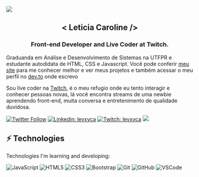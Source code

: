 <img src="https://pbs.twimg.com/profile_banners/1035093640232820738/1595814901/1500x500" />

<h2 align="center">< Leticia Caroline /></h2>
<h3 align="center">Front-end Developer and Live Coder at Twitch.</h3>

Graduanda em Análise e Desenvolvimento de Sistemas na UTFPR e estudante autodidata de HTML, CSS e Javascript. Você pode conferir [meu site](https://levxyca.codes/) para me conhecer melhor e ver meus projetos e também acessar o meu perfil no [dev.to](https://dev.to/levxyca) onde escrevo

Sou live coder na [Twitch](https://www.twitch.tv/levxyca), é o meu refugio onde eu tento interagir e conhecer pessoas novas, lá você encontra streams de uma newbie aprendendo front-end, muita conversa e entretenimento de qualidade duvidosa.

[![Twitter Follow](https://img.shields.io/twitter/follow/levxyca?style=social)](https://twitter.com/levxyca)
[![Linkedin: levxyca](https://img.shields.io/badge/-Linkedin-blue?style=flat-square&logo=Linkedin&logoColor=white&link=https://www.linkedin.com/in/leticiacaroline/)](https://www.linkedin.com/in/leticiacaroline/)
[![Twitch: levxyca](https://img.shields.io/badge/-Twitch-blueviolet?style=flat-square&logo=Twitch&logoColor=white&link=https://www.twitch.tv/levxyca)](https://www.twitch.tv/levxyca)
![](https://komarev.com/ghpvc/?username=levxyca&color=blueviolet&style=flat-square)

## ⚡ Technologies

Technologies I'm learning and developing:

![JavaScript](https://img.shields.io/badge/-JavaScript-black?style=flat-square&logo=javascript)
![HTML5](https://img.shields.io/badge/-HTML5-E34F26?style=flat-square&logo=html5&logoColor=white)
![CSS3](https://img.shields.io/badge/-CSS3-1572B6?style=flat-square&logo=css3)
![Bootstrap](https://img.shields.io/badge/-Bootstrap-563D7C?style=flat-square&logo=bootstrap)
![Git](https://img.shields.io/badge/-Git-black?style=flat-square&logo=git)
![GitHub](https://img.shields.io/badge/-GitHub-181717?style=flat-square&logo=github)
![VSCode](https://img.shields.io/badge/-VSCode-007ACC?style=flat-square&logo=visual-studio-code&logoColor=white)
